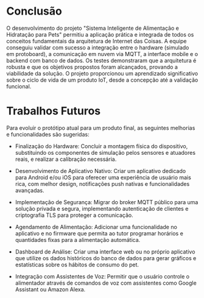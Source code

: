 # Conclusão
O desenvolvimento do projeto "Sistema Inteligente de Alimentação e Hidratação para Pets" permitiu a aplicação prática e integrada de todos os conceitos fundamentais da arquitetura de Internet das Coisas. A equipe conseguiu validar com sucesso a integração entre o hardware (simulado em protoboard), a comunicação em nuvem via MQTT, a interface mobile e o backend com banco de dados. Os testes demonstraram que a arquitetura é robusta e que os objetivos propostos foram alcançados, provando a viabilidade da solução. O projeto proporcionou um aprendizado significativo sobre o ciclo de vida de um produto IoT, desde a concepção até a validação funcional.

# Trabalhos Futuros
Para evoluir o protótipo atual para um produto final, as seguintes melhorias e funcionalidades são sugeridas:

- Finalização do Hardware: Concluir a montagem física do dispositivo, substituindo os componentes de simulação pelos sensores e atuadores reais, e realizar a calibração necessária.

- Desenvolvimento de Aplicativo Nativo: Criar um aplicativo dedicado para Android e/ou iOS para oferecer uma experiência de usuário mais rica, com melhor design, notificações push nativas e funcionalidades avançadas.

- Implementação de Segurança: Migrar do broker MQTT público para uma solução privada e segura, implementando autenticação de clientes e criptografia TLS para proteger a comunicação.

- Agendamento de Alimentação: Adicionar uma funcionalidade no aplicativo e no firmware que permita ao tutor programar horários e quantidades fixas para a alimentação automática.

- Dashboard de Análise: Criar uma interface web ou no próprio aplicativo que utilize os dados históricos do banco de dados para gerar gráficos e estatísticas sobre os hábitos de consumo do pet.

- Integração com Assistentes de Voz: Permitir que o usuário controle o alimentador através de comandos de voz com assistentes como Google Assistant ou Amazon Alexa.
